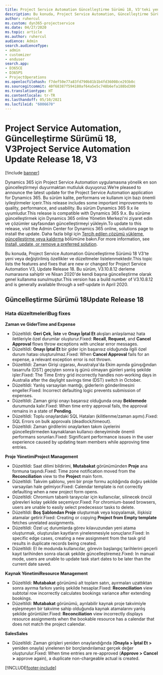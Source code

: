 ```yaml
---
title: Project Service Automation Güncelleştirme Sürümü 18, V3'teki yenilikler veya değişiklikler
description: Bu konuda, Project Service Automation, Güncelleştirme Sürümü 18, V3'teki özellikler ve düzeltmeler listelenir.
author: ruhercul
ms.custom: dyn365-projectservice
ms.date: 04/27/2020
ms.topic: article
ms.author: ruhercul
audience: Admin
search.audienceType:
- admin
- customizer
- enduser
search.app:
- D365CE
- D365PS
- ProjectOperations
ms.openlocfilehash: f7def50e77a83fd790b81b1b4fd36008ce293b0c
ms.sourcegitcommit: 40f68387f594180af64a5e5c748b6efa188bd300
ms.translationtype: HT
ms.contentlocale: tr-TR
ms.lasthandoff: 05/10/2021
ms.locfileid: "6006670"
---
```

# <a name="project-service-automation-update-release-18-v3"></a><span data-ttu-id="cdaf0-103">Project Service Automation, Güncelleştirme Sürümü 18, V3</span><span class="sxs-lookup"><span data-stu-id="cdaf0-103">Project Service Automation Update Release 18, V3</span></span>

[!include [banner](../includes/psa-now-project-operations.md)]

<span data-ttu-id="cdaf0-104">Dynamics 365 için Project Service Automation uygulamasına yönelik en son güncelleştirmeyi duyurmaktan mutluluk duyuyoruz.</span><span class="sxs-lookup"><span data-stu-id="cdaf0-104">We’re pleased to announce the latest update for the Project Service Automation application for Dynamics 365.</span></span> <span data-ttu-id="cdaf0-105">Bu sürüm kalite, performans ve kullanım için bazı önemli iyileştirmeler içerir.</span><span class="sxs-lookup"><span data-stu-id="cdaf0-105">This release includes some important improvements to quality, performance, and usability.</span></span> <span data-ttu-id="cdaf0-106">Bu sürüm Dynamics 365 9.x ile uyumludur.</span><span class="sxs-lookup"><span data-stu-id="cdaf0-106">This release is compatible with Dynamics 365 9.x.</span></span> <span data-ttu-id="cdaf0-107">Bu sürüme güncelleştirmek için Dynamics 365 online Yönetim Merkezi'ni ziyaret edin ve çözümler sayfasından güncelleştirmeyi yükleyin.</span><span class="sxs-lookup"><span data-stu-id="cdaf0-107">To update to this release, visit the Admin Center for Dynamics 365 online, solutions page to install the update.</span></span> <span data-ttu-id="cdaf0-108">Daha fazla bilgi için [Tercih edilen çözümü yükleme, güncelleştirme veya kaldırma](/power-platform/admin/install-remove-preferred-solution) bölümüne bakın.</span><span class="sxs-lookup"><span data-stu-id="cdaf0-108">For more information, see [Install, update, or remove a preferred solution](/power-platform/admin/install-remove-preferred-solution).</span></span>

<span data-ttu-id="cdaf0-109">Bu konuda, Project Service Automation Güncelleştirme Sürümü 18 V3'te yeni veya değiştirilmiş özellikler ve düzeltmeler listelenmektedir.</span><span class="sxs-lookup"><span data-stu-id="cdaf0-109">This topic lists the features and fixes that are new or changed for Project Service Automation V3, Update Release 18.</span></span> <span data-ttu-id="cdaf0-110">Bu sürüm, V3.10.8.12 derleme numarasına sahiptir ve Nisan 2020'de kendi başına güncelleştirme olarak genel kullanıma sunulmuştur.</span><span class="sxs-lookup"><span data-stu-id="cdaf0-110">This version has a build number of V3.10.8.12 and is generally available through a self-update in April 2020.</span></span>

## <a name="update-release-18"></a><span data-ttu-id="cdaf0-111">Güncelleştirme Sürümü 18</span><span class="sxs-lookup"><span data-stu-id="cdaf0-111">Update Release 18</span></span>

### <a name="bug-fixes"></a><span data-ttu-id="cdaf0-112">Hata düzeltmeleri</span><span class="sxs-lookup"><span data-stu-id="cdaf0-112">Bug fixes</span></span>

<span data-ttu-id="cdaf0-113">**Zaman ve Gider**</span><span class="sxs-lookup"><span data-stu-id="cdaf0-113">**Time and Expense**</span></span>

- <span data-ttu-id="cdaf0-114">Düzeltildi: **Geri Çek**, **İste** ve **Onayı İptal Et** akışları anlaşılamaz hata iletileriyle özel durumlar oluşturur.</span><span class="sxs-lookup"><span data-stu-id="cdaf0-114">Fixed: **Recall**, **Request**, and **Cancel Approval** flows throw exceptions with unclear error messages.</span></span>
- <span data-ttu-id="cdaf0-115">Düzeltildi: **Onayı İptal Et** bir gider için başarısız olduğunda ilgili özel durum hatası oluşturulmaz.</span><span class="sxs-lookup"><span data-stu-id="cdaf0-115">Fixed: When **Cancel Approval** fails for an expense, a relevant exception error is not thrown.</span></span>
- <span data-ttu-id="cdaf0-116">Düzeltildi: Zaman Girişi ızgarası, Avustralya'da Ekim ayında günışığından tasarrufa (DST) geçişten sonra iş günü olmayan günleri yanlış şekilde işler.</span><span class="sxs-lookup"><span data-stu-id="cdaf0-116">Fixed: The Time Entry grid incorrectly handles non-working days in Australia after the daylight savings time (DST) switch in October.</span></span>
- <span data-ttu-id="cdaf0-117">Düzeltildi: Yanlış varsayılan mantığı, giderlerin gönderilmesini engeller.</span><span class="sxs-lookup"><span data-stu-id="cdaf0-117">Fixed: Incorrect defaulting logic prevents submission of expenses.</span></span>
- <span data-ttu-id="cdaf0-118">Düzeltildi: Zaman girişi onayı başarısız olduğunda onay **Beklemede** durumunda kalır.</span><span class="sxs-lookup"><span data-stu-id="cdaf0-118">Fixed: When time entry approval fails, the approval remains in a state of **Pending**.</span></span>
- <span data-ttu-id="cdaf0-119">Düzeltildi: Toplu onaylardaki SQL Hataları (kilitlenme/zaman aşımı).</span><span class="sxs-lookup"><span data-stu-id="cdaf0-119">Fixed: SQL Errors on bulk approvals (deadlock/timeout).</span></span>
- <span data-ttu-id="cdaf0-120">Düzeltildi: Zaman girdilerini onaylarken takım üyelerini güncelleştirmeden kaynaklanan kullanıcı deneyiminde önemli performans sorunları.</span><span class="sxs-lookup"><span data-stu-id="cdaf0-120">Fixed: Significant performance issues in the user experience caused by updating team members while approving time entries.</span></span>

<span data-ttu-id="cdaf0-121">**Proje Yönetimi**</span><span class="sxs-lookup"><span data-stu-id="cdaf0-121">**Project Management**</span></span>

- <span data-ttu-id="cdaf0-122">Düzeltildi: Saat dilimi bildirimi, **Mutabakat** görünümünden **Proje** ana formuna taşındı.</span><span class="sxs-lookup"><span data-stu-id="cdaf0-122">Fixed: Time zone notification moved from the **Reconciliation** view to the **Project** main form.</span></span>
- <span data-ttu-id="cdaf0-123">Düzeltildi: Takvim şablonu, yeni bir proje formu açıldığında doğru şekilde varsayılan hale gelmiyor.</span><span class="sxs-lookup"><span data-stu-id="cdaf0-123">Fixed: Calendar template is not correctly defaulting when a new project form opens.</span></span>
- <span data-ttu-id="cdaf0-124">Düzeltildi: Chromium tabanlı tarayıcılar için kullanıcılar, silinecek öncül görevleri kolay şekilde seçemiyor.</span><span class="sxs-lookup"><span data-stu-id="cdaf0-124">Fixed: For chromium-based browsers, users are unable to easily select predecessor tasks to delete.</span></span>
- <span data-ttu-id="cdaf0-125">Düzeltildi: **Boş Şablondan Proje** oluşturmak veya kopyalamak, ilişkisiz atamalar getirir.</span><span class="sxs-lookup"><span data-stu-id="cdaf0-125">Fixed: Creating or copying **Project from Empty template** fetches unrelated assignments.</span></span>
- <span data-ttu-id="cdaf0-126">Düzeltildi: Özel uç durumlarda görev kılavuzundan yeni atama oluşturmak, oluşturulan kayıtların yinelenmesiyle sonuçlanır.</span><span class="sxs-lookup"><span data-stu-id="cdaf0-126">Fixed: In specific edge cases, creating a new assignment from the task grid results in duplicate records being created.</span></span>
- <span data-ttu-id="cdaf0-127">Düzeltildi: El ile modunda kullanıcılar, görevin başlangıç tarihlerini geçerli kayıt tarihinden sonra olacak şekilde güncelleştiremez.</span><span class="sxs-lookup"><span data-stu-id="cdaf0-127">Fixed: In manual mode, users are unable to update task start dates to be later than the current date saved.</span></span>

<span data-ttu-id="cdaf0-128">**Kaynak Yönetimi**</span><span class="sxs-lookup"><span data-stu-id="cdaf0-128">**Resource Management**</span></span>

- <span data-ttu-id="cdaf0-129">Düzeltildi: **Mutabakat** görünümü alt toplam satırı, ayırmaları uzattıktan sonra ayırma farkını yanlış şekilde hesaplar.</span><span class="sxs-lookup"><span data-stu-id="cdaf0-129">Fixed: **Reconciliation** view subtotal row incorrectly calculates bookings variance after extending bookings.</span></span>
- <span data-ttu-id="cdaf0-130">Düzeltildi: **Mutabakat** görünümü, ayrılabilir kaynak proje takvimiyle eşleşmeyen bir takvime sahip olduğunda kaynak atamalarını yanlış şekilde görüntüler.</span><span class="sxs-lookup"><span data-stu-id="cdaf0-130">Fixed: **Reconciliation** view incorrectly displays resource assignments when the bookable resource has a calendar that does not match the project calendar.</span></span>

<span data-ttu-id="cdaf0-131">**Sales**</span><span class="sxs-lookup"><span data-stu-id="cdaf0-131">**Sales**</span></span>

- <span data-ttu-id="cdaf0-132">Düzeltildi: Zaman girişleri yeniden onaylandığında (**Onayla > İptal Et >** yeniden onayla) yinelenen bir borçlandırılamaz gerçek değer oluşturulur.</span><span class="sxs-lookup"><span data-stu-id="cdaf0-132">Fixed: When time entries are re-approved (**Approve > Cancel >** approve again), a duplicate non-chargeable actual is created.</span></span>


[!INCLUDE[footer-include](../includes/footer-banner.md)]